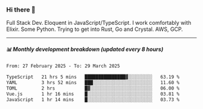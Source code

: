 ### Hi there 👋

Full Stack Dev. Eloquent in JavaScript/TypeScript. I work comfortably with Elixir. Some Python. Trying to get into Rust, Go and Crystal. AWS, GCP.

***

##### 📊 Monthly development breakdown (updated every 8 hours)

<!--START_SECTION:waka-->

```txt
From: 27 February 2025 - To: 29 March 2025

TypeScript   21 hrs 5 mins   ███████████████▓░░░░░░░░░   63.19 %
YAML         3 hrs 52 mins   ███░░░░░░░░░░░░░░░░░░░░░░   11.60 %
TOML         2 hrs           █▓░░░░░░░░░░░░░░░░░░░░░░░   06.00 %
Vue.js       1 hr 16 mins    █░░░░░░░░░░░░░░░░░░░░░░░░   03.81 %
JavaScript   1 hr 14 mins    █░░░░░░░░░░░░░░░░░░░░░░░░   03.73 %
```

<!--END_SECTION:waka-->
